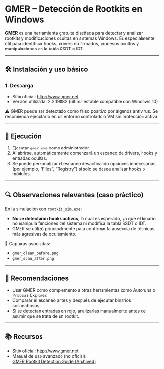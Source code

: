 # GMER – Detección de Rootkits en Windows

**GMER** es una herramienta gratuita diseñada para detectar y analizar rootkits y modificaciones ocultas en sistemas Windows. Es especialmente útil para identificar hooks, drivers no firmados, procesos ocultos y manipulaciones en la tabla SSDT o IDT.

---

## 🛠 Instalación y uso básico

### 1. Descarga

- Sitio oficial: http://www.gmer.net
- Versión utilizada: 2.2.19882 (última estable compatible con Windows 10)

⚠️ GMER puede ser detectado como falso positivo por algunos antivirus. Se recomienda ejecutarlo en un entorno controlado o VM sin protección activa.

---

## 🚀 Ejecución

1. Ejecutar `gmer.exe` como administrador.
2. Al abrirse, automáticamente comenzará un escaneo de drivers, hooks y entradas ocultas.
3. Se puede personalizar el escaneo desactivando opciones innecesarias (por ejemplo, “Files”, “Registry”) si solo se desea analizar hooks o módulos.

---

## 🔍 Observaciones relevantes (caso práctico)

En la simulación con `rootkit_sim.exe`:

- **No se detectaron hooks activos**, lo cual es esperado, ya que el binario no manipula funciones del sistema ni modifica la tabla SSDT o IDT.
- GMER se utilizó principalmente para confirmar la ausencia de técnicas más agresivas de ocultamiento.

📸 Capturas asociadas:
- `gmer_clean_before.png`
- `gmer_scan_after.png`

---

## 📝 Recomendaciones

- Usar GMER como complemento a otras herramientas como Autoruns o Process Explorer.
- Comparar el escaneo antes y después de ejecutar binarios sospechosos.
- Si se detectan entradas en rojo, analizarlas manualmente antes de asumir que se trata de un rootkit.

---

## 📚 Recursos

- Sitio oficial: http://www.gmer.net
- Manual de uso avanzado (no oficial):  
  [GMER Rootkit Detection Guide (Archived)](https://www.geekstogo.com/forum/topic/246134-gmer-tutorial-how-to-run-a-scan/)

